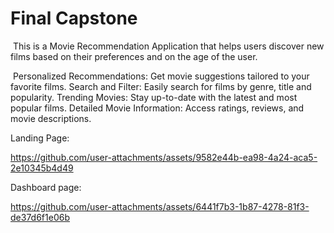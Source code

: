 # Final Capstone
​
This is a Movie Recommendation Application that helps users discover new films based on their preferences and on the age of the user.


​
Personalized Recommendations: Get movie suggestions tailored to your favorite films.
Search and Filter: Easily search for films by genre, title and popularity.
Trending Movies: Stay up-to-date with the latest and most popular films.
Detailed Movie Information: Access ratings, reviews, and movie descriptions.


Landing Page:

https://github.com/user-attachments/assets/9582e44b-ea98-4a24-aca5-2e10345b4d49

Dashboard page:

https://github.com/user-attachments/assets/6441f7b3-1b87-4278-81f3-de37d6f1e06b




